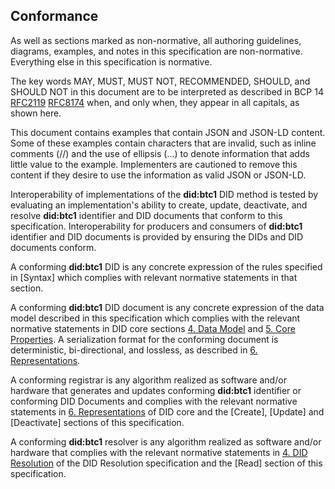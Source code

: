## Conformance

As well as sections marked as non-normative, all authoring guidelines, diagrams, examples, and notes in this specification are non-normative. Everything else in this specification is normative.

The key words MAY, MUST, MUST NOT, RECOMMENDED, SHOULD, and SHOULD NOT in this document are to be interpreted as described in BCP 14 [RFC2119](https://www.ietf.org/rfc/rfc2119.txt) [RFC8174](https://datatracker.ietf.org/doc/html/rfc8174) when, and only when, they appear in all capitals, as shown here.

This document contains examples that contain JSON and JSON-LD content. Some of these examples contain characters that are invalid, such as inline comments (//) and the use of ellipsis (...) to denote information that adds little value to the example. Implementers are cautioned to remove this content if they desire to use the information as valid JSON or JSON-LD.

Interoperability of implementations of the **did:btc1** DID method is tested by evaluating an implementation's ability to create, update, deactivate, and resolve **did:btc1** identifier and DID documents that conform to this specification. Interoperability for producers and consumers of **did:btc1** identifier and DID documents is provided by ensuring the DIDs and DID documents conform. 

A conforming **did:btc1** DID is any concrete expression of the rules specified in [Syntax] which complies with relevant normative statements in that section.

A conforming **did:btc1** DID document is any concrete expression of the data model described in this specification which complies with the relevant normative statements in DID core sections [4. Data Model](http://w3.org/TR/did-1.1/#data-model) and [5. Core Properties](https://www.w3.org/TR/did-1.1/#core-properties). A serialization format for the conforming document is deterministic, bi-directional, and lossless, as described in [6. Representations](https://www.w3.org/TR/did-1.1/#representations).

A conforming registrar is any algorithm realized as software and/or hardware that generates and updates conforming **did:btc1** identifier or conforming DID Documents and complies with the relevant normative statements in [6. Representations](https://www.w3.org/TR/did-1.1/#representations) of DID core and the [Create], [Update] and [Deactivate] sections of this specification.

A conforming **did:btc1** resolver is any algorithm realized as software and/or hardware that complies with the relevant normative statements in [4. DID Resolution](https://www.w3.org/TR/did-resolution/#resolving) of the DID Resolution specification and the [Read] section of this specification.